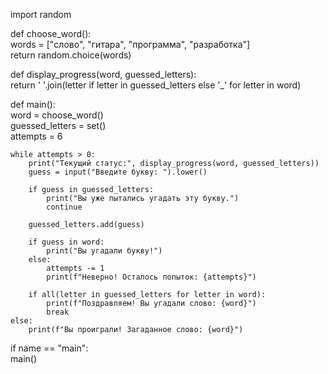 import random  

def choose_word():  
    words = ["слово", "гитара", "программа", "разработка"]  
    return random.choice(words)  

def display_progress(word, guessed_letters):  
    return ' '.join(letter if letter in guessed_letters else '_' for letter in word)  

def main():  
    word = choose_word()  
    guessed_letters = set()  
    attempts = 6  

    while attempts > 0:  
        print("Текущий статус:", display_progress(word, guessed_letters))  
        guess = input("Введите букву: ").lower()  

        if guess in guessed_letters:  
            print("Вы уже пытались угадать эту букву.")  
            continue  

        guessed_letters.add(guess)  

        if guess in word:  
            print("Вы угадали букву!")  
        else:  
            attempts -= 1  
            print(f"Неверно! Осталось попыток: {attempts}")  

        if all(letter in guessed_letters for letter in word):  
            print(f"Поздравляем! Вы угадали слово: {word}")  
            break  
    else:  
        print(f"Вы проиграли! Загаданное слово: {word}")  

if name == "main":  
    main()
